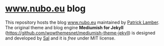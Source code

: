 # www.nubo.eu blog
This repository hosts the blog www.nubo.eu maintained by <a href="https://github.com/plamber/plamber.github.io">Patrick Lamber</a>. The original theme and blog engine **Mediumish for Jekyll** (https://github.com/wowthemesnet/mediumish-theme-jekyll) is designed and developed by [Sal](https://www.wowthemes.net) and it is *free* under MIT license.
